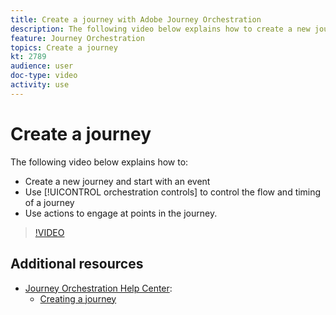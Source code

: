 ```yaml
---
title: Create a journey with Adobe Journey Orchestration
description: The following video below explains how to create a new journey, start with an event, use orchestrations controls to control the flow and timing of a journey, and use Actions to engage at points in the journey.
feature: Journey Orchestration
topics: Create a journey
kt: 2789
audience: user
doc-type: video
activity: use
---
```


# Create a journey

The following video below explains how to:

* Create a new journey and start with an event
* Use [!UICONTROL orchestration controls] to control the flow and timing of a journey
* Use actions to engage at points in the journey.

>[!VIDEO](https://video.tv.adobe.com/v/29696?quality=12)

## Additional resources

* [Journey Orchestration Help Center](https://docs.adobe.com/content/help/en/journeys/using/journey-orchestration-home.html):
  * [Creating a journey](https://docs.adobe.com/content/help/en/journeys/using/building-journeys/about-journey-building/journey.html)

